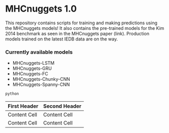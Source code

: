 # MHCnuggets 1.0

This repository contains scripts for training and making
predictions using the MHCnuggets models! It also
contains the pre-trained models for the Kim 2014 benchmark
as seen in the MHCnuggets paper (link). Production models
trained on the latest IEDB data are on the way.

### Currently available models ###
* MHCnuggets-LSTM
* MHCnuggets-GRU
* MHCnuggets-FC
* MHCnuggets-Chunky-CNN
* MHCnuggets-Spanny-CNN


```bash
python
```

First Header  | Second Header
------------- | -------------
Content Cell  | Content Cell
Content Cell  | Content Cell

